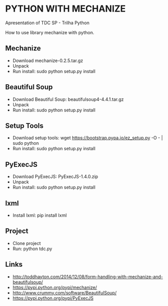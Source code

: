 # PYTHON WITH MECHANIZE
Apresentation of TDC SP - Trilha Python

How to use library mechanize with python.

## Mechanize
- Download mechanize-0.2.5.tar.gz
- Unpack
- Run install: sudo python setup.py install

## Beautiful Soup
- Download Beautiful Soup: beautifulsoup4-4.4.1.tar.gz
- Unpack
- Run install: sudo python setup.py install

## Setup Tools
- Download setup tools:
	wget https://bootstrap.pypa.io/ez_setup.py -O - | sudo python
- Run install: sudo python setup.py install

## PyExecJS
- Download PyExecJS: PyExecJS-1.4.0.zip
- Unpack
- Run install: sudo python setup.py install

## lxml
- Install lxml: pip install lxml

## Project
- Clone project
- Run: python tdc.py

## Links
- http://toddhayton.com/2014/12/08/form-handling-with-mechanize-and-beautifulsoup/
- https://pypi.python.org/pypi/mechanize/
- http://www.crummy.com/software/BeautifulSoup/
- https://pypi.python.org/pypi/PyExecJS
